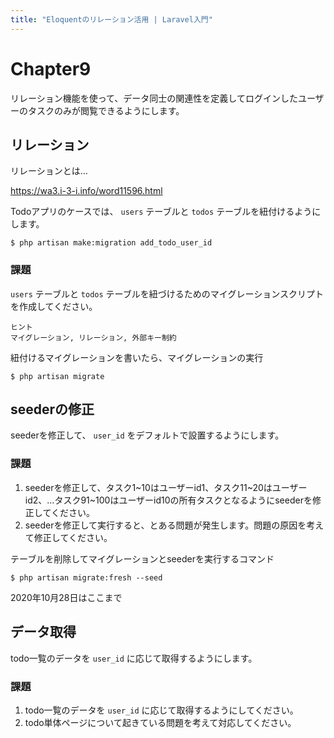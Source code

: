 ```yaml
---
title: "Eloquentのリレーション活用 | Laravel入門"
---
```


# Chapter9

リレーション機能を使って、データ同士の関連性を定義してログインしたユーザーのタスクのみが閲覧できるようにします。

## リレーション

リレーションとは…

https://wa3.i-3-i.info/word11596.html

Todoアプリのケースでは、 `users` テーブルと `todos` テーブルを紐付けるようにします。

```
$ php artisan make:migration add_todo_user_id
```

### 課題

`users` テーブルと `todos` テーブルを紐づけるためのマイグレーションスクリプトを作成してください。

```
ヒント
マイグレーション, リレーション, 外部キー制約
```
 
紐付けるマイグレーションを書いたら、マイグレーションの実行

```
$ php artisan migrate
```

## seederの修正

seederを修正して、 `user_id` をデフォルトで設置するようにします。

### 課題

1. seederを修正して、タスク1~10はユーザーid1、タスク11~20はユーザーid2、…タスク91~100はユーザーid10の所有タスクとなるようにseederを修正してください。
1. seederを修正して実行すると、とある問題が発生します。問題の原因を考えて修正してください。


テーブルを削除してマイグレーションとseederを実行するコマンド

```
$ php artisan migrate:fresh --seed
```

2020年10月28日はここまで

## データ取得 

todo一覧のデータを `user_id` に応じて取得するようにします。

### 課題

1. todo一覧のデータを `user_id` に応じて取得するようにしてください。
1. todo単体ページについて起きている問題を考えて対応してください。
